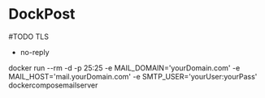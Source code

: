 # DockPost
#TODO
TLS
+ no-reply

docker run --rm -d -p 25:25 -e MAIL_DOMAIN='yourDomain.com' -e MAIL_HOST='mail.yourDomain.com' -e SMTP_USER='yourUser:yourPass' dockercomposemailserver